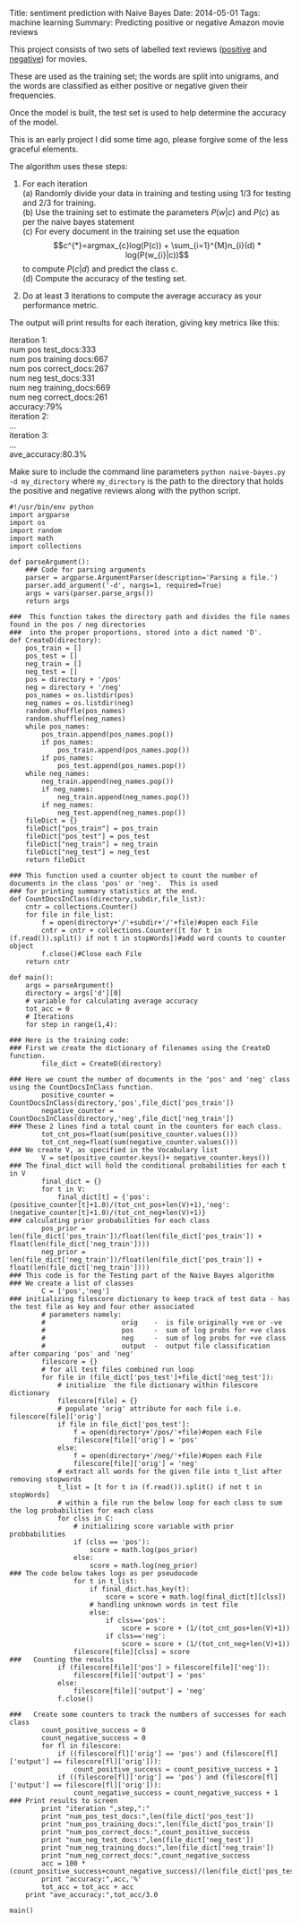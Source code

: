 Title:  sentiment prediction with Naive Bayes
Date: 2014-05-01
Tags: machine learning
Summary: Predicting positive or negative Amazon movie reviews  


This project consists of two sets of labelled text reviews ([positive](https://www.dropbox.com/sh/n2r4e929ahzx84o/AABdDVQ1Rlygs-XkjTytn3bAa) and [negative](https://www.dropbox.com/sh/scnnjiotbltm2za/AAAGz7NsEoG61ojzgZZQPfV-a)) for movies.  

These are used as the training set; the words are split into unigrams, and the words are classified as either positive or negative given their frequencies. 

Once the model is built, the test set is used to help determine the accuracy of the model.  

This is an early project I did some time ago, please forgive some of the less graceful elements.  

The algorithm uses these steps:  

1. For each iteration  
(a) Randomly divide your data in training and testing using 1/3 for
testing and 2/3 for training.  
(b) Use the training set to estimate the parameters $P(w|c)$ and $P(c)$ as per the naive bayes statement  
(c) For every document in the training set use the equation $$c^{*}=argmax_{c}log(P(c)) + \sum_{i=1}^{M}n_{i}(d) * log(P(w_{i}|c))$$ to compute $P(c|d)$ and predict the class c.  
(d) Compute the accuracy of the testing set.

2. Do at least 3 iterations to compute the average accuracy as your performance metric.  

The output will print results for each iteration, giving key metrics like this:

iteration 1:  
    num pos test_docs:333  
    num pos training docs:667  
    num pos correct_docs:267  
    num neg test_docs:331  
    num neg training_docs:669  
    num neg correct_docs:261  
    accuracy:79%  
iteration 2:  
    ...  
iteration 3:  
    ...  
ave_accuracy:80.3%  




Make sure to include the command line parameters `python naive-bayes.py -d my_directory` where `my_directory` is the path to the directory that holds the positive and negative reviews along with the python script.


    #!/usr/bin/env python
    import argparse
    import os
    import random
    import math
    import collections

    def parseArgument():
        ### Code for parsing arguments
        parser = argparse.ArgumentParser(description='Parsing a file.')
        parser.add_argument('-d', nargs=1, required=True)
        args = vars(parser.parse_args())
        return args
        
    ###  This function takes the directory path and divides the file names found in the pos / neg directories
    ###  into the proper proportions, stored into a dict named 'D'.
    def CreateD(directory):
        pos_train = []
        pos_test = []
        neg_train = []
        neg_test = []
        pos = directory + '/pos'
        neg = directory + '/neg'
        pos_names = os.listdir(pos)
        neg_names = os.listdir(neg)
        random.shuffle(pos_names)
        random.shuffle(neg_names)
        while pos_names:
            pos_train.append(pos_names.pop())
            if pos_names:
                pos_train.append(pos_names.pop())
            if pos_names:
                pos_test.append(pos_names.pop())
        while neg_names:
            neg_train.append(neg_names.pop())
            if neg_names:
                neg_train.append(neg_names.pop())
            if neg_names:
                neg_test.append(neg_names.pop())
        fileDict = {}
        fileDict["pos_train"] = pos_train
        fileDict["pos_test"] = pos_test
        fileDict["neg_train"] = neg_train
        fileDict["neg_test"] = neg_test
        return fileDict
        
    ### This function used a counter object to count the number of documents in the class 'pos' or 'neg'.  This is used
    ### for printing summary statistics at the end.
    def CountDocsInClass(directory,subdir,file_list):
        cntr = collections.Counter()
        for file in file_list:
            f = open(directory+'/'+subdir+'/'+file)#open each File
            cntr = cntr + collections.Counter([t for t in (f.read()).split() if not t in stopWords])#add word counts to counter object
            f.close()#Close each File
        return cntr
        
    def main():
        args = parseArgument()
        directory = args['d'][0]
        # variable for calculating average accuracy
        tot_acc = 0
        # Iterations
        for step in range(1,4):
        
    ### Here is the training code:
    ### First we create the dictionary of filenames using the CreateD function.
            file_dict = CreateD(directory)
            
    ### Here we count the number of documents in the 'pos' and 'neg' class using the CountDocsInClass function.
            positive_counter = CountDocsInClass(directory,'pos',file_dict['pos_train'])
            negative_counter = CountDocsInClass(directory,'neg',file_dict['neg_train'])
    ### These 2 lines find a total count in the counters for each class.
            tot_cnt_pos=float(sum(positive_counter.values()))
            tot_cnt_neg=float(sum(negative_counter.values()))
    ### We create V, as specified in the Vocabulary list
            V = set(positive_counter.keys()+ negative_counter.keys())
    ### The final_dict will hold the conditional probabilities for each t in V
            final_dict = {}
            for t in V:
                final_dict[t] = {'pos':(positive_counter[t]+1.0)/(tot_cnt_pos+len(V)+1),'neg':(negative_counter[t]+1.0)/(tot_cnt_neg+len(V)+1)}
    ### calculating prior probabilities for each class
            pos_prior = len(file_dict['pos_train'])/float(len(file_dict['pos_train']) + float(len(file_dict['neg_train'])))
            neg_prior = len(file_dict['neg_train'])/float(len(file_dict['pos_train']) + float(len(file_dict['neg_train'])))
    ### This code is for the Testing part of the Naive Bayes algorithm
    ### We create a list of classes
            C = ['pos','neg']
    ### initializing filescore dictionary to keep track of test data - has the test file as key and four other associated
            # parameters namely:
            #                   orig    -  is file originally +ve or -ve
            #                   pos     -  sum of log probs for +ve class
            #                   neg     -  sum of log probs for +ve class
            #                   output  -  output file classification after comparing 'pos' and 'neg'
            filescore = {}
            # for all test files combined run loop
            for file in (file_dict['pos_test']+file_dict['neg_test']):
                # initialize  the file dictionary within filescore dictionary
                filescore[file] = {}
                # populate 'orig' attribute for each file i.e. filescore[file]['orig']
                if file in file_dict['pos_test']:
                    f = open(directory+'/pos/'+file)#open each File
                    filescore[file]['orig'] = 'pos'
                else:
                    f = open(directory+'/neg/'+file)#open each File
                    filescore[file]['orig'] = 'neg'
                # extract all words for the given file into t_list after removing stopwords
                t_list = [t for t in (f.read()).split() if not t in stopWords]
                # within a file run the below loop for each class to sum the log probabilities for each class
                for clss in C:
                    # initializing score variable with prior probbabilities
                    if (clss == 'pos'):
                        score = math.log(pos_prior)
                    else:
                        score = math.log(neg_prior)
    ### The code below takes logs as per pseudocode
                    for t in t_list:
                        if final_dict.has_key(t):
                            score = score + math.log(final_dict[t][clss])
                        # handling unknown words in test file
                        else:
                            if clss=='pos':
                                score = score + (1/(tot_cnt_pos+len(V)+1))
                            if clss=='neg':
                                score = score + (1/(tot_cnt_neg+len(V)+1))
                    filescore[file][clss] = score
    ###   Counting the results
                if (filescore[file]['pos'] > filescore[file]['neg']):
                    filescore[file]['output'] = 'pos'
                else:
                    filescore[file]['output'] = 'neg'
                f.close()
                
    ###   Create some counters to track the numbers of successes for each class
            count_positive_success = 0
            count_negative_success = 0
            for fl in filescore:
                if ((filescore[fl]['orig'] == 'pos') and (filescore[fl]['output'] == filescore[fl]['orig'])):
                    count_positive_success = count_positive_success + 1
                if ((filescore[fl]['orig'] == 'pos') and (filescore[fl]['output'] == filescore[fl]['orig'])):
                    count_negative_success = count_negative_success + 1
    ### Print results to screen
            print "iteration ",step,":"
            print "num_pos_test_docs:",len(file_dict['pos_test'])
            print "num_pos_training_docs:",len(file_dict['pos_train'])
            print "num_pos_correct_docs:",count_positive_success
            print "num_neg_test_docs:",len(file_dict['neg_test'])
            print "num_neg_training_docs:",len(file_dict['neg_train'])
            print "num_neg_correct_docs:",count_negative_success
            acc = 100 * (count_positive_success+count_negative_success)/(len(file_dict['pos_test'])+len(file_dict['neg_test']))
            print "accuracy:",acc,'%'
            tot_acc = tot_acc + acc
        print "ave_accuracy:",tot_acc/3.0
        
    main()
